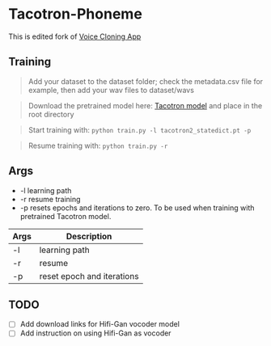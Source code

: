 # Tacotron-Phoneme

This is edited fork of [Voice Cloning App](https://github.com/BenAAndrew/Voice-Cloning-App)

## Training
> Add your dataset to the dataset folder; check the metadata.csv file for example, then add your wav files to dataset/wavs

> Download the pretrained model here: [Tacotron model](https://drive.google.com/file/d/1c5ZTuT7J08wLUoVZ2KkUs_VdZuJ86ZqA/view?usp=sharing) and place in the root directory

> Start training with:
` python train.py -l tacotron2_statedict.pt -p `

> Resume training with:
` python train.py -r `

## Args
* -l learning path
* -r resume training
* -p resets epochs and iterations to zero. To be used when training with pretrained Tacotron model.

| Args      | Description |
| ----------- | ----------- |
| -l   | learning path        |
| -r      | resume       |
| -p   | reset epoch and iterations        |

## TODO
- [ ] Add download links for Hifi-Gan vocoder model
- [ ] Add instruction on using Hifi-Gan as vocoder
